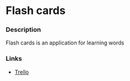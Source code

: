 # Flash cards

### Description
Flash cards is an application for learning words

### Links
* [Trello](https://trello.com/b/qeM5VrBs/flashcards)